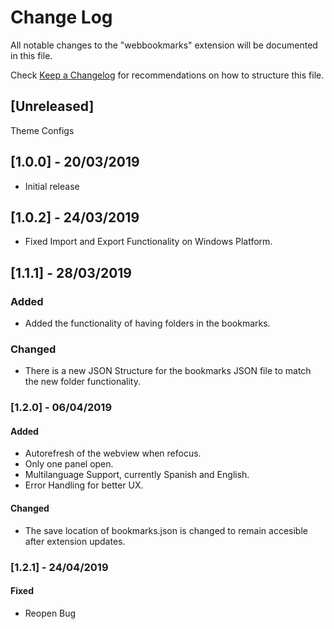 # Change Log
All notable changes to the "webbookmarks" extension will be documented in this file.

Check [Keep a Changelog](http://keepachangelog.com/) for recommendations on how to structure this file.

## [Unreleased]
Theme Configs

## [1.0.0] - 20/03/2019
- Initial release

## [1.0.2] - 24/03/2019
- Fixed Import and Export Functionality on Windows Platform.

## [1.1.1] - 28/03/2019
### Added
- Added the functionality of having folders in the bookmarks.
### Changed
- There is a new JSON Structure for the bookmarks JSON file to match the new folder functionality.

### [1.2.0] - 06/04/2019
#### Added
- Autorefresh of the webview when refocus.
- Only one panel open.
- Multilanguage Support, currently Spanish and English.
- Error Handling for better UX.
#### Changed
- The save location of bookmarks.json is changed to remain accesible after extension updates.

### [1.2.1] - 24/04/2019
#### Fixed
- Reopen Bug

